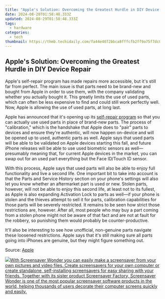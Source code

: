 ```yaml
---
title: "Apple's Solution: Overcoming the Greatest Hurdle in DIY Device Repair"
date: 2024-08-28T01:58:48.333Z
updated: 2024-08-29T01:58:48.333Z
tags:
  - hardware
categories:
  - tech
thumbnail: https://thmb.techidaily.com/fa44e4072bbca8fffcfb2ff9a75f7dc0fad47a3e60bc93d2b05739fc57c6b83c.jpg
---
```


## Apple's Solution: Overcoming the Greatest Hurdle in DIY Device Repair

Apple's self-repair program has made repairs more accessible, but it's still far from perfect. The main issue is that parts need to be brand-new and bought from Apple in order to use them, with the company validating whether you actually bought it. This greatly limits the use of used parts, which can often be less expensive to find and could still work perfectly well. Now, Apple is allowing the use of used parts, at long last.

 Apple has announced that it's opening up its [self-repair program](https://youtube-tips.techidaily.com/ed-the-serenity-seekers-guide-to-relaxed-youtube-viewing-52-chars/) so that you can actually use used parts in place of brand-new parts. The process of "calibration," which is the handshake that Apple does to "pair" parts to devices and ensure they're authentic, will now happen on-device and will be opened up to used, authentic parts as well. Apple says that used parts will be able to be validated on Apple devices starting this fall, and future iPhone releases will be able to use used biometric sensors as well—presumably meaning that, for current Apple devices in the market, you can swap out for an used part everything but the Face ID/Touch ID sensor.

 With this process, Apple says that used parts will also be able to enjoy full functionality and live a second life. One important bit to take into account is that the Parts and Service History section on your phone's settings will also let you know whether an aftermarket part is used or new. Stolen parts, however, will not be able to enjoy this second life, at least not to its fullest, as Apple is also expanding Activation Lock to parts as well—if your phone is stolen and the thieves attempt to sell it for parts, calibration capabilities for those parts will be severely restricted. It remains to be seen how strict those restrictions are, however. After all, most people who may buy a part coming from a stolen phone might not be aware of that fact and are not at fault for the robbery, so punishing them would probably be counter-productive.

 It'll also be interesting to see how unofficial, non-genuine parts navigate these loosened restrictions. Apple says that it's still making sure all parts going into iPhones are genuine, but they might figure something out.

 Source: [Apple](https://www.apple.com/newsroom/2024/04/apple-to-expand-repair-options-with-support-for-used-genuine-parts/)

<ins class="adsbygoogle"
     style="display:block"
     data-ad-format="autorelaxed"
     data-ad-client="ca-pub-7571918770474297"
     data-ad-slot="1223367746"></ins>



<ins class="adsbygoogle"
     style="display:block"
     data-ad-client="ca-pub-7571918770474297"
     data-ad-slot="8358498916"
     data-ad-format="auto"
     data-full-width-responsive="true"></ins>



<!-- affiliate ads begin -->
<a href="https://secure.2checkout.com/order/checkout.php?PRODS=195080&QTY=1&AFFILIATE=108875&CART=1"><img src="https://www.blumentals.net/scrwonder/images/screensaver-software.png" border="0">With Screensaver Wonder you can easily make a screensaver from your own pictures and video files. Create screensavers for your own computer or create standalone, self-installing screensavers for easy sharing with your friends. Together with its sister product Screensaver Factory, Screensaver Wonder is one of the most popular screensaver software products in the world, helping thousands of users decorate their computer screens quickly and easily.</a>
<!-- affiliate ads end -->